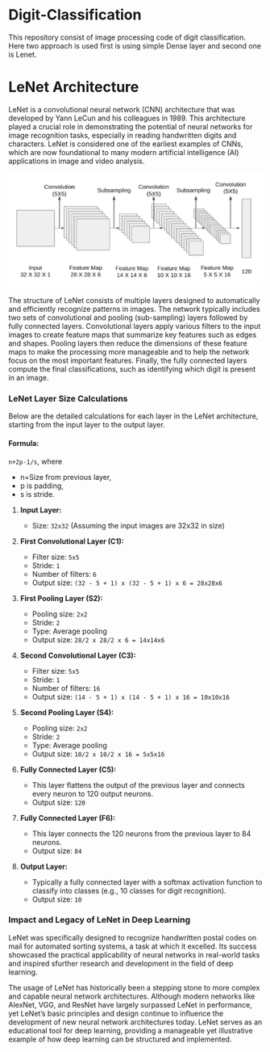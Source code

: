 # Digit-Classification
This repository consist of image processing code of digit classification. Here two approach is used first is using simple Dense layer and second one is Lenet. 

# LeNet Architecture

LeNet is a convolutional neural network (CNN) architecture that was developed by Yann LeCun and his colleagues in 1989. This architecture played a crucial role in demonstrating the potential of neural networks for image recognition tasks, especially in reading handwritten digits and characters. LeNet is considered one of the earliest examples of CNNs, which are now foundational to many modern artificial intelligence (AI) applications in image and video analysis. 

![Alt text](<lesnet%20archi.webp> "Optional title")


The structure of LeNet consists of multiple layers designed to automatically and efficiently recognize patterns in images. The network typically includes two sets of convolutional and pooling (sub-sampling) layers followed by fully connected layers. Convolutional layers apply various filters to the input images to create feature maps that summarize key features such as edges and shapes. Pooling layers then reduce the dimensions of these feature maps to make the processing more manageable and to help the network focus on the most important features. Finally, the fully connected layers compute the final classifications, such as identifying which digit is present in an image.

### LeNet Layer Size Calculations
Below are the detailed calculations for each layer in the LeNet architecture, starting from the input layer to the output layer.

#### Formula:
`n+2p-1/s`,
where 
- n=Size from previous layer, 
- p is padding,
- s is stride.

1. **Input Layer:**
   - Size: `32x32` (Assuming the input images are 32x32 in size)

2. **First Convolutional Layer (C1):**
   - Filter size: `5x5`
   - Stride: `1`
   - Number of filters: `6`
   - Output size: `(32 - 5 + 1) x (32 - 5 + 1) x 6 = 28x28x6`

3. **First Pooling Layer (S2):**
   - Pooling size: `2x2`
   - Stride: `2`
   - Type: Average pooling
   - Output size: `28/2 x 28/2 x 6 = 14x14x6`

4. **Second Convolutional Layer (C3):**
   - Filter size: `5x5`
   - Stride: `1`
   - Number of filters: `16`
   - Output size: `(14 - 5 + 1) x (14 - 5 + 1) x 16 = 10x10x16`

5. **Second Pooling Layer (S4):**
   - Pooling size: `2x2`
   - Stride: `2`
   - Type: Average pooling
   - Output size: `10/2 x 10/2 x 16 = 5x5x16`

6. **Fully Connected Layer (C5):**
   - This layer flattens the output of the previous layer and connects every neuron to 120 output neurons.
   - Output size: `120`

7. **Fully Connected Layer (F6):**
   - This layer connects the 120 neurons from the previous layer to 84 neurons.
   - Output size: `84`

8. **Output Layer:**
   - Typically a fully connected layer with a softmax activation function to classify into classes (e.g., 10 classes for digit recognition).
   - Output size: `10`


### Impact and Legacy of LeNet in Deep Learning 

LeNet was specifically designed to recognize handwritten postal codes on mail for automated sorting systems, a task at which it excelled. Its success showcased the practical applicability of neural networks in real-world tasks and inspired sfurther research and development in the field of deep learning.

The usage of LeNet has historically been a stepping stone to more complex and capable neural network architectures. Although modern networks like AlexNet, VGG, and ResNet have largely surpassed LeNet in performance, yet LeNet’s basic principles and design continue to influence the development of new neural network architectures today. LeNet serves as an educational tool for deep learning, providing a manageable yet illustrative example of how deep learning can be structured and implemented.
